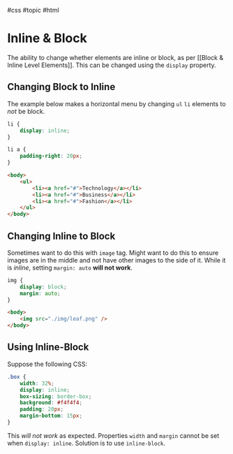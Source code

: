 #css #topic #html 

# Inline & Block
The ability to change whether elements are inline or block, as per [[Block & Inline Level Elements]].
This can be changed using the `display` property.

## Changing Block to Inline
The example below makes a horizontal menu by changing `ul` `li` elements to *not* be block.
```css
li {
	display: inline;
}

li a {
	padding-right: 20px;
}
```
```html
<body>
	<ul>
		<li><a href="#">Technology</a></li>
		<li><a href="#">Business</a></li>
		<li><a href="#">Fashion</a></li>
	</ul>
</body>
```

## Changing Inline to Block
Sometimes want to do this with `image` tag.
Might want to do this to ensure images are in the middle and not have other images to the side of it.
While it is *inline*, setting `margin: auto` **will not work**.
```css
img {
	display: block;
	margin: auto;
}
```
```html
<body>
	<img src="./img/leaf.png" />
</body>
```

## Using Inline-Block
Suppose the following CSS:
```css
.box {
	width: 32%;
	display: inline;
	box-sizing: border-box;
	background: #f4f4f4;
	padding: 20px;
	margin-bottom: 15px;
}
```
This *will not work* as expected.
Properties `width` and `margin` cannot be set when `display: inline`.
Solution is to use `inline-block`.